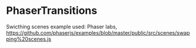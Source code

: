 # PhaserTransitions

Swicthing scenes example used: Phaser labs, https://github.com/phaserjs/examples/blob/master/public/src/scenes/swapping%20scenes.js
